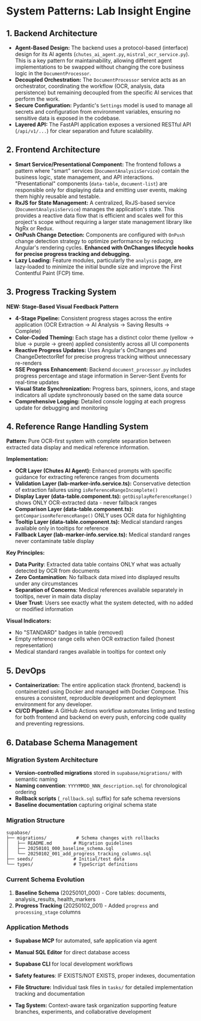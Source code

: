 # System Patterns: Lab Insight Engine

## 1. Backend Architecture

- **Agent-Based Design:** The backend uses a protocol-based (interface) design for its AI agents (`chutes_ai_agent.py`, `mistral_ocr_service.py`). This is a key pattern for maintainability, allowing different agent implementations to be swapped without changing the core business logic in the `DocumentProcessor`.
- **Decoupled Orchestration:** The `DocumentProcessor` service acts as an orchestrator, coordinating the workflow (OCR, analysis, data persistence) but remaining decoupled from the specific AI services that perform the work.
- **Secure Configuration:** Pydantic's `Settings` model is used to manage all secrets and configuration from environment variables, ensuring no sensitive data is exposed in the codebase.
- **Layered API:** The FastAPI application exposes a versioned RESTful API (`/api/v1/...`) for clear separation and future scalability.

## 2. Frontend Architecture

- **Smart Service/Presentational Component:** The frontend follows a pattern where "smart" services (`DocumentAnalysisService`) contain the business logic, state management, and API interactions. "Presentational" components (`data-table`, `document-list`) are responsible only for displaying data and emitting user events, making them highly reusable and testable.
- **RxJS for State Management:** A centralized, RxJS-based service (`DocumentAnalysisService`) manages the application's state. This provides a reactive data flow that is efficient and scales well for this project's scope without requiring a larger state management library like NgRx or Redux.
- **OnPush Change Detection:** Components are configured with `OnPush` change detection strategy to optimize performance by reducing Angular's rendering cycles. **Enhanced with OnChanges lifecycle hooks for precise progress tracking and debugging.**
- **Lazy Loading:** Feature modules, particularly the `analysis` page, are lazy-loaded to minimize the initial bundle size and improve the First Contentful Paint (FCP) time.

## 3. Progress Tracking System

**NEW: Stage-Based Visual Feedback Pattern**
- **4-Stage Pipeline:** Consistent progress stages across the entire application (OCR Extraction → AI Analysis → Saving Results → Complete)
- **Color-Coded Theming:** Each stage has a distinct color theme (yellow → blue → purple → green) applied consistently across all UI components
- **Reactive Progress Updates:** Uses Angular's OnChanges and ChangeDetectorRef for precise progress tracking without unnecessary re-renders
- **SSE Progress Enhancement:** Backend `document_processor.py` includes progress percentage and stage information in Server-Sent Events for real-time updates
- **Visual State Synchronization:** Progress bars, spinners, icons, and stage indicators all update synchronously based on the same data source
- **Comprehensive Logging:** Detailed console logging at each progress update for debugging and monitoring

## 4. Reference Range Handling System

**Pattern:** Pure OCR-first system with complete separation between extracted data display and medical reference information.

**Implementation:**
- **OCR Layer (Chutes AI Agent):** Enhanced prompts with specific guidance for extracting reference ranges from documents
- **Validation Layer (lab-marker-info.service.ts):** Conservative detection of extraction failures using `isReferenceRangeIncomplete()`
- **Display Layer (data-table.component.ts):** `getDisplayReferenceRange()` shows ONLY OCR-extracted data - never fallback ranges
- **Comparison Layer (data-table.component.ts):** `getComparisonReferenceRange()` ONLY uses OCR data for highlighting
- **Tooltip Layer (data-table.component.ts):** Medical standard ranges available only in tooltips for reference
- **Fallback Layer (lab-marker-info.service.ts):** Medical standard ranges never contaminate table display

**Key Principles:** 
- **Data Purity**: Extracted data table contains ONLY what was actually detected by OCR from documents
- **Zero Contamination**: No fallback data mixed into displayed results under any circumstances  
- **Separation of Concerns**: Medical references available separately in tooltips, never in main data display
- **User Trust**: Users see exactly what the system detected, with no added or modified information

**Visual Indicators:** 
- No "STANDARD" badges in table (removed)
- Empty reference range cells when OCR extraction failed (honest representation)
- Medical standard ranges available in tooltips for context only

## 5. DevOps

- **Containerization:** The entire application stack (frontend, backend) is containerized using Docker and managed with Docker Compose. This ensures a consistent, reproducible development and deployment environment for any developer.
- **CI/CD Pipeline:** A GitHub Actions workflow automates linting and testing for both frontend and backend on every push, enforcing code quality and preventing regressions.

## 6. Database Schema Management

### **Migration System Architecture**
- **Version-controlled migrations** stored in `supabase/migrations/` with semantic naming
- **Naming convention**: `YYYYMMDD_NNN_description.sql` for chronological ordering
- **Rollback scripts** (`_rollback.sql` suffix) for safe schema reversions
- **Baseline documentation** capturing original schema state

### **Migration Structure**
```
supabase/
├── migrations/           # Schema changes with rollbacks
│   ├── README.md        # Migration guidelines
│   ├── 20250101_000_baseline_schema.sql
│   └── 20250102_001_add_progress_tracking_columns.sql
├── seeds/               # Initial/test data
└── types/               # TypeScript definitions
```

### **Current Schema Evolution**
1. **Baseline Schema** (20250101_000) - Core tables: documents, analysis_results, health_markers
2. **Progress Tracking** (20250102_001) - Added `progress` and `processing_stage` columns

### **Application Methods**
- **Supabase MCP** for automated, safe application via agent
- **Manual SQL Editor** for direct database access
- **Supabase CLI** for local development workflows
- **Safety features**: IF EXISTS/NOT EXISTS, proper indexes, documentation

- **File Structure:** Individual task files in `tasks/` for detailed implementation tracking and documentation
- **Tag System:** Context-aware task organization supporting feature branches, experiments, and collaborative development 